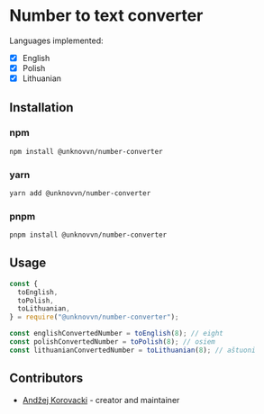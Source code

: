 # Number to text converter

Languages implemented:

- [x] English
- [x] Polish
- [x] Lithuanian

## Installation

### npm

```bash
npm install @unknovvn/number-converter
```

### yarn

```bash
yarn add @unknovvn/number-converter
```

### pnpm

```bash
pnpm install @unknovvn/number-converter
```

## Usage

```js
const {
  toEnglish,
  toPolish,
  toLithuanian,
} = require("@unknovvn/number-converter");

const englishConvertedNumber = toEnglish(8); // eight
const polishConvertedNumber = toPolish(8); // osiem
const lithuanianConvertedNumber = toLithuanian(8); // aštuoni
```

## Contributors

- [Andžej Korovacki](https://github.com/unknovvn) - creator and maintainer

